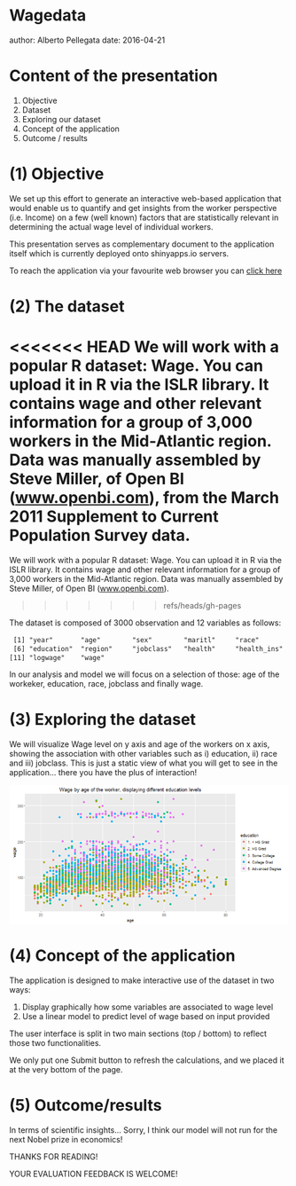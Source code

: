 Wagedata
========================================================
author: Alberto Pellegata
date: 2016-04-21

Content of the presentation 
========================================================

  1. Objective
  2. Dataset
  3. Exploring our dataset
  4. Concept of the application
  5. Outcome / results

(1) Objective 
========================================================

We set up this effort to generate an interactive web-based application that would enable us to quantify and get insights from the worker perspective (i.e. Income) on a few (well known) factors that are statistically relevant in determining the actual wage level of individual workers.

This presentation serves as complementary document to the application itself which is currently deployed onto shinyapps.io servers. 

To reach the application via your favourite web browser you can [click here](https://semola2006.shinyapps.io/dataproduct/)

(2) The dataset
========================================================

<<<<<<< HEAD
We will work with a popular R dataset: Wage. You can upload it in R via the ISLR library. It contains wage and other relevant information for a group of 3,000 workers in the Mid-Atlantic region. Data was manually assembled by Steve Miller, of Open BI (www.openbi.com), from the March 2011 Supplement to Current Population Survey data. 
=======
We will work with a popular R dataset: Wage. You can upload it in R via the ISLR library. It contains wage and other relevant information for a group of 3,000 workers in the Mid-Atlantic region. Data was manually assembled by Steve Miller, of Open BI (www.openbi.com).
>>>>>>> refs/heads/gh-pages

The dataset is composed of 3000 observation and 12 variables as follows:


```
 [1] "year"       "age"        "sex"        "maritl"     "race"      
 [6] "education"  "region"     "jobclass"   "health"     "health_ins"
[11] "logwage"    "wage"      
```

In our analysis and model we will focus on a selection of those: age of the workeker, education, race, jobclass and finally wage.

(3) Exploring the dataset
========================================================

We will visualize Wage level on y axis and age of the workers on x axis, showing the association with other variables such as i) education, ii) race and iii) jobclass. 
This is just a static view of what you will get to see in the application... there you have the plus of interaction!

<img src="wagedata-figure/unnamed-chunk-2-1.png" title="plot of chunk unnamed-chunk-2" alt="plot of chunk unnamed-chunk-2" style="display: block; margin: auto;" />


(4) Concept of the application
========================================================

The application is designed to make interactive use of the dataset in two ways:

   1. Display graphically how some variables are associated to wage level
   2. Use a linear model to predict level of wage based on input provided 


The user interface is split in two main sections (top / bottom) to reflect those two functionalities.

We only put one Submit button to refresh the calculations, and we placed it at the very bottom of the page.

(5) Outcome/results
========================================================

In terms of scientific insights... Sorry, I think our model will not run for the next Nobel prize in economics! 

THANKS FOR READING! 

YOUR EVALUATION FEEDBACK IS WELCOME!


